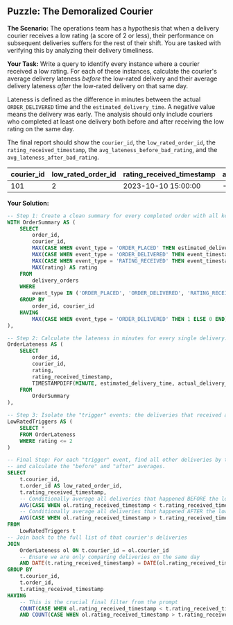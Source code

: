 ## Puzzle: The Demoralized Courier

**The Scenario:** The operations team has a hypothesis that when a delivery courier receives a low rating (a score of 2 or less), their performance on subsequent deliveries suffers for the rest of their shift. You are tasked with verifying this by analyzing their delivery timeliness.

**Your Task:** Write a query to identify every instance where a courier received a low rating. For each of these instances, calculate the courier's average delivery lateness *before* the low-rated delivery and their average delivery lateness *after* the low-rated delivery on that same day.

Lateness is defined as the difference in minutes between the actual `ORDER_DELIVERED` time and the `estimated_delivery_time`. A negative value means the delivery was early. The analysis should only include couriers who completed at least one delivery both before and after receiving the low rating on the same day.

The final report should show the `courier_id`, the `low_rated_order_id`, the `rating_received_timestamp`, the `avg_lateness_before_bad_rating`, and the `avg_lateness_after_bad_rating`.

| courier_id | low_rated_order_id | rating_received_timestamp | avg_lateness_before_bad_rating | avg_lateness_after_bad_rating |
| ---------- | ------------------ | ------------------------- | ------------------------------ | ----------------------------- |
| 101        | 2                  | 2023-10-10 15:00:00       | -5.0000                        | 10.0000                       |

**Your Solution:**

```sql
-- Step 1: Create a clean summary for every completed order with all key timestamps and the final rating.
WITH OrderSummary AS (
    SELECT
        order_id,
        courier_id,
        MAX(CASE WHEN event_type = 'ORDER_PLACED' THEN estimated_delivery_time END) AS estimated_delivery_time,
        MAX(CASE WHEN event_type = 'ORDER_DELIVERED' THEN event_timestamp END) AS actual_delivery_time,
        MAX(CASE WHEN event_type = 'RATING_RECEIVED' THEN event_timestamp END) AS rating_received_timestamp,
        MAX(rating) AS rating
    FROM
        delivery_orders
    WHERE
        event_type IN ('ORDER_PLACED', 'ORDER_DELIVERED', 'RATING_RECEIVED')
    GROUP BY
        order_id, courier_id
    HAVING
        MAX(CASE WHEN event_type = 'ORDER_DELIVERED' THEN 1 ELSE 0 END) = 1 -- Ensure the order was actually delivered
),

-- Step 2: Calculate the lateness in minutes for every single delivery.
OrderLateness AS (
    SELECT
        order_id,
        courier_id,
        rating,
        rating_received_timestamp,
        TIMESTAMPDIFF(MINUTE, estimated_delivery_time, actual_delivery_time) AS lateness_minutes
    FROM
        OrderSummary
),

-- Step 3: Isolate the "trigger" events: the deliveries that received a low rating.
LowRatedTriggers AS (
    SELECT *
    FROM OrderLateness
    WHERE rating <= 2
)

-- Final Step: For each "trigger" event, find all other deliveries by that courier on the same day
-- and calculate the "before" and "after" averages.
SELECT
    t.courier_id,
    t.order_id AS low_rated_order_id,
    t.rating_received_timestamp,
    -- Conditionally average all deliveries that happened BEFORE the low rating
    AVG(CASE WHEN ol.rating_received_timestamp < t.rating_received_timestamp THEN ol.lateness_minutes END) AS avg_lateness_before_bad_rating,
    -- Conditionally average all deliveries that happened AFTER the low rating
    AVG(CASE WHEN ol.rating_received_timestamp > t.rating_received_timestamp THEN ol.lateness_minutes END) AS avg_lateness_after_bad_rating
FROM
    LowRatedTriggers t
-- Join back to the full list of that courier's deliveries
JOIN
    OrderLateness ol ON t.courier_id = ol.courier_id
    -- Ensure we are only comparing deliveries on the same day
    AND DATE(t.rating_received_timestamp) = DATE(ol.rating_received_timestamp)
GROUP BY
    t.courier_id,
    t.order_id,
    t.rating_received_timestamp
HAVING
    -- This is the crucial final filter from the prompt
    COUNT(CASE WHEN ol.rating_received_timestamp < t.rating_received_timestamp THEN 1 END) > 0
    AND COUNT(CASE WHEN ol.rating_received_timestamp > t.rating_received_timestamp THEN 1 END) > 0;
```
